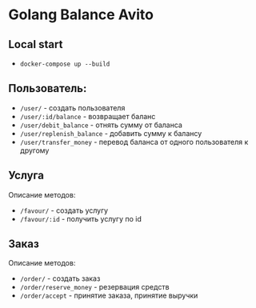 # Golang Balance Avito

## Local start

- <code>docker-compose up --build</code>

## Пользователь:
- <code>/user/</code> - создать пользователя
- <code>/user/:id/balance</code> - возвращает баланс 
- <code>/user/debit_balance</code> -  отнять сумму от баланса
- <code>/user/replenish_balance</code> - добавить сумму к балансу
- <code>/user/transfer_money</code> - перевод баланса от одного пользователя к другому

## Услуга
Описание методов:
- <code>/favour/</code> - создать услугу
- <code>/favour/:id</code> - получить услугу по id

## Заказ
Описание методов:
- <code>/order/</code> - создать заказ
- <code>/order/reserve_money</code> - резервация средств
- <code>/order/accept</code> - принятие заказа, принятие выручки